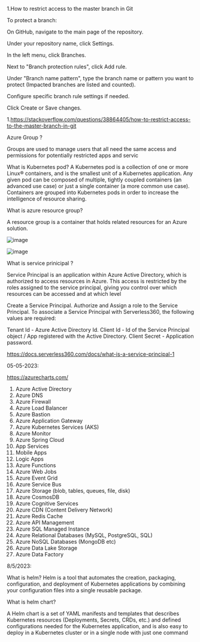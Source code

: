 
1.How to restrict access to the master branch in Git

To protect a branch:

On GitHub, navigate to the main page of the repository.

Under your repository name, click Settings.

In the left menu, click Branches.

Next to "Branch protection rules", click Add rule.

Under "Branch name pattern", type the branch name or pattern you want to protect (Impacted branches are listed and counted).

Configure specific branch rule settings if needed.

Click Create or Save changes.


1.https://stackoverflow.com/questions/38864405/how-to-restrict-access-to-the-master-branch-in-git


Azure Group ?

Groups are used to manage users that all need the same access and permissions for potentially restricted apps and servic

What is Kubernetes pod?
A Kubernetes pod is a collection of one or more Linux® containers, and is the smallest unit of a Kubernetes application. Any given pod can be composed of multiple, tightly coupled containers (an advanced use case) or just a single container (a more common use case). 
Containers are grouped into Kubernetes pods in order to increase the intelligence of resource sharing.

What is azure resource group?

A resource group is a container that holds related resources for an Azure solution.

![image](https://user-images.githubusercontent.com/30367367/232394645-d06f4774-9825-4a51-a95d-65f79dd981d2.png)


![image](https://user-images.githubusercontent.com/30367367/232394481-187e2d6a-e28c-4ce3-a999-1fe319023da5.png)




What is service prinicipal ?

Service Principal is an application within Azure Active Directory, which is authorized to access resources in Azure. This access is restricted by the roles assigned to the service principal, giving you control over which resources can be accessed and at which level

Create a Service Principal.
Authorize and Assign a role to the Service Principal.
To associate a Service Principal with Serverless360, the following values are required:

Tenant Id - Azure Active Directory Id.
Client Id - Id of the Service Principal object / App registered with the Active Directory.
Client Secret - Application password.

https://docs.serverless360.com/docs/what-is-a-service-principal-1


05-05-2023:

https://azurecharts.com/

1.	Azure Active Directory
2.	Azure DNS
3.	Azure Firewall
4.	Azure Load Balancer
5.	Azure Bastion
6.	Azure Application Gateway
7.	Azure Kubernetes Services (AKS)
8.	Azure Monitor
9.	Azure Spring Cloud
10.	App Services
11.	Mobile Apps
12.	Logic Apps
13.	Azure Functions
14.	Azure Web Jobs
15.	Azure Event Grid
16.	Azure Service Bus
17.	Azure Storage (blob, tables, queues, file, disk)
18.	Azure CosmosDB
19.	Azure Cognitive Services
20.	Azure CDN (Content Delivery Network)
21.	Azure Redis Cache
22.	Azure API Management
23.	Azure SQL Managed Instance
24.	Azure Relational Databases (MySQL, PostgreSQL, SQL)
25.	Azure NoSQL Databases (MongoDB etc)
26.	Azure Data Lake Storage
27.	Azure Data Factory

8/5/2023:

What is helm?
Helm is a tool that automates the creation, packaging, configuration, and deployment of Kubernetes applications by combining your configuration files into a single reusable package.

What is helm chart?

A Helm chart is a set of YAML manifests and templates that describes Kubernetes resources (Deployments, Secrets, CRDs, etc.) and defined configurations needed for the Kubernetes application, and is also easy to deploy in a Kubernetes cluster or in a single node with just one command


